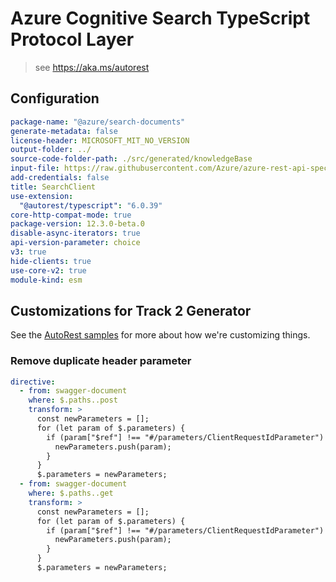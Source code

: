 # Azure Cognitive Search TypeScript Protocol Layer

> see https://aka.ms/autorest

## Configuration

```yaml
package-name: "@azure/search-documents"
generate-metadata: false
license-header: MICROSOFT_MIT_NO_VERSION
output-folder: ../
source-code-folder-path: ./src/generated/knowledgeBase
input-file: https://raw.githubusercontent.com/Azure/azure-rest-api-specs/refs/heads/yangylu/2025-11-01-preview/specification/search/data-plane/Azure.Search/preview/2025-11-01-preview/knowledgebase.json
add-credentials: false
title: SearchClient
use-extension:
  "@autorest/typescript": "6.0.39"
core-http-compat-mode: true
package-version: 12.3.0-beta.0
disable-async-iterators: true
api-version-parameter: choice
v3: true
hide-clients: true
use-core-v2: true
module-kind: esm
```

## Customizations for Track 2 Generator

See the [AutoRest samples](https://github.com/Azure/autorest/tree/master/Samples/3b-custom-transformations)
for more about how we're customizing things.

### Remove duplicate header parameter

```yaml
directive:
  - from: swagger-document
    where: $.paths..post
    transform: >
      const newParameters = [];
      for (let param of $.parameters) {
        if (param["$ref"] !== "#/parameters/ClientRequestIdParameter") {
          newParameters.push(param);
        }
      }
      $.parameters = newParameters;
  - from: swagger-document
    where: $.paths..get
    transform: >
      const newParameters = [];
      for (let param of $.parameters) {
        if (param["$ref"] !== "#/parameters/ClientRequestIdParameter") {
          newParameters.push(param);
        }
      }
      $.parameters = newParameters;
```
